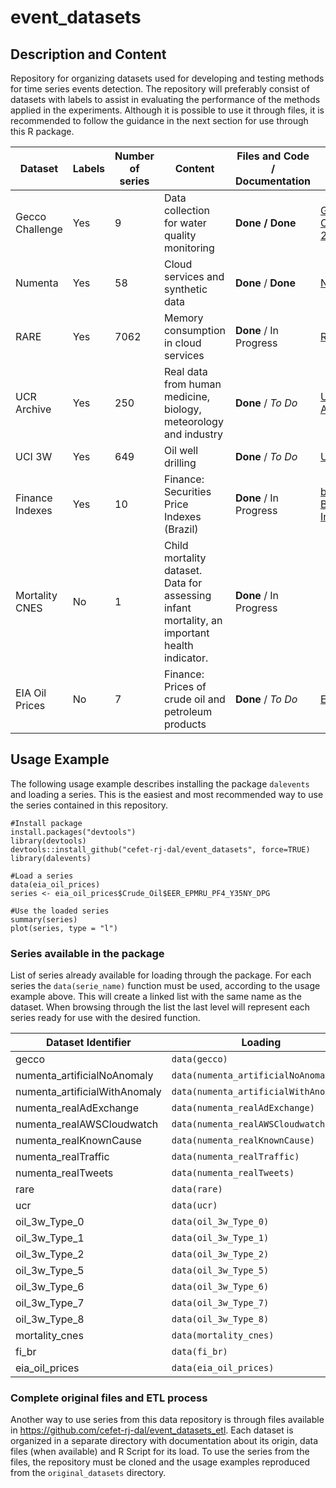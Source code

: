 # event_datasets

## Description and Content

Repository for organizing datasets used for developing and testing methods for time series events detection. The repository will preferably consist of datasets with labels to assist in evaluating the performance of the methods applied in the experiments. Although it is possible to use it through files, it is recommended to follow the guidance in the next section for use through this R package.


| Dataset | Labels  | Number of series | Content | Files and Code / Documentation | Origin URL |
| ------- | ------- | ---------------- | ------- | ------------------- | ------ |
| Gecco Challenge | Yes | 9 | Data collection for water quality monitoring |**Done / Done** | [Gecco Challenge 2018](https://www.spotseven.de/gecco/gecco-challenge) |
| Numenta | Yes | 58 | Cloud services and synthetic data | **Done** / **Done** | [Numenta](https://www.numenta.com) |
| RARE | Yes | 7062 | Memory consumption in cloud services | **Done** / In Progress |[RARE](https://doi.org/10.1145/3416505.3423560) |
| UCR Archive | Yes | 250 | Real data from human medicine, biology, meteorology and industry | **Done** / *To Do* | [UCR Archive](https://paperswithcode.com/dataset/ucr-anomaly-archive) |
| UCI 3W | Yes | 649 | Oil well drilling | **Done** / *To Do* | [UCI](https://archive.ics.uci.edu/ml/datasets/3W+dataset) |
| Finance Indexes | Yes | 10 | Finance: Securities Price Indexes (Brazil) | **Done** / In Progress | [b3](https://www.b3.com.br/pt_br/market-data-e-indices/) and [BR Investing](https://br.investing.com/indices/) |
| Mortality CNES | No | 1 | Child mortality dataset. Data for assessing infant mortality, an important health indicator. | **Done** / In Progress | |
| EIA Oil Prices | No | 7 | Finance: Prices of crude oil and petroleum products | **Done** / *To Do* | [EIA](https://www.eia.gov/petroleum/data.php) |


## Usage Example

The following usage example describes installing the package `dalevents` and loading a series. This is the easiest and most recommended way to use the series contained in this repository.

```
#Install package
install.packages("devtools")
library(devtools)
devtools::install_github("cefet-rj-dal/event_datasets", force=TRUE)
library(dalevents)

#Load a series
data(eia_oil_prices)
series <- eia_oil_prices$Crude_Oil$EER_EPMRU_PF4_Y35NY_DPG

#Use the loaded series
summary(series)
plot(series, type = "l")
```

### Series available in the package

List of series already available for loading through the package. For each series the `data(serie_name)` function must be used, according to the usage example above. This will create a linked list with the same name as the dataset. When browsing through the list the last level will represent each series ready for use with the desired function.


| Dataset Identifier | Loading |
| ---------------- | ---------------- |
| gecco | `data(gecco)` |
| numenta_artificialNoAnomaly | `data(numenta_artificialNoAnomaly)` |
| numenta_artificialWithAnomaly | `data(numenta_artificialWithAnomaly)` |
| numenta_realAdExchange | `data(numenta_realAdExchange)` |
| numenta_realAWSCloudwatch | `data(numenta_realAWSCloudwatch)` |
| numenta_realKnownCause | `data(numenta_realKnownCause)` |
| numenta_realTraffic | `data(numenta_realTraffic)` |
| numenta_realTweets | `data(numenta_realTweets)` |
| rare | `data(rare)` |
| ucr | `data(ucr)` |
| oil_3w_Type_0 | `data(oil_3w_Type_0)` |
| oil_3w_Type_1 | `data(oil_3w_Type_1)` |
| oil_3w_Type_2 | `data(oil_3w_Type_2)` |
| oil_3w_Type_5 | `data(oil_3w_Type_5)` |
| oil_3w_Type_6 | `data(oil_3w_Type_6)` |
| oil_3w_Type_7 | `data(oil_3w_Type_7)` |
| oil_3w_Type_8 | `data(oil_3w_Type_8)` |
| mortality_cnes | `data(mortality_cnes)` |
| fi_br | `data(fi_br)` |
| eia_oil_prices | `data(eia_oil_prices)` |

### Complete original files and ETL process


Another way to use series from this data repository is through files available in https://github.com/cefet-rj-dal/event_datasets_etl. Each dataset is organized in a separate directory with documentation about its origin, data files (when available) and R Script for its load. To use the series from the files, the repository must be cloned and the usage examples reproduced from the `original_datasets` directory.
